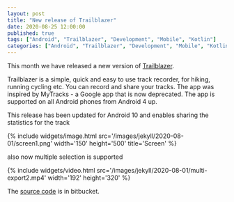 ```yaml
---
layout: post
title: "New release of Trailblazer"
date: 2020-08-25 12:00:00
published: true
tags: ["Android", "Trailblazer", "Development", "Mobile", "Kotlin"]
categories: ["Android", "Trailblazer", "Development", "Mobile", "Kotlin"]
---
```


This month we have released a new version of [Trailblazer][trailblazer-play].

Trailblazer is a simple, quick and easy to use track recorder, for hiking, running cycling etc. You can record and share your tracks. The app was inspired by MyTracks - a Google app that is now deprecated. The app is supported on all Android phones from Android 4 up.

This release has been updated for Android 10 and enables sharing the statistics for the track

{% include widgets/image.html src='/images/jekyll/2020-08-01/screen1.png' width='150' height='500' title='Screen' %}

also now multiple selection is supported

{% include widgets/video.html src='/images/jekyll/2020-08-01/multi-export2.mp4' width='192' height='320' %}

The [source code][trailblazer-source] is in bitbucket.

[trailblazer-play]:   https://play.google.com/store/apps/details?id=com.andrewandderek.trailblazer
[trailblazer-source]: https://bitbucket.org/andrewandderek/trailblazer/src/master/

